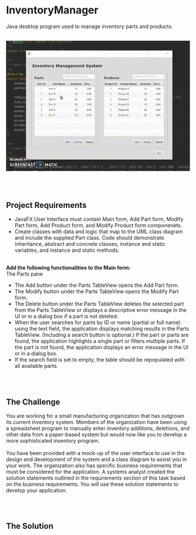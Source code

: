 # InventoryManager
Java desktop program used to manage inventory parts and products.
<br><br>

<p align="center">
  <kbd>
<img src="VideoCapture.gif"></img>
  </kbd>
</p>
<br><br>

<h2>Project Requirements</h2>
  <ul>
    <li>JavaFX User Interface must contain Main form, Add Part form, Modify Part form, Add Product form, and Modify Product form componenets.</li>
    <li>Create classes with data and logic that map to the UML class diagram and include the supplied Part class. Code should demonstrate inheritance, abstract and concrete classes, instance and static variables, and instance and static methods.</li>
  </ul>
  <br>
<b>Add the following functionalities to the Main form:</b><br>
The Parts pane<br>
  <ul>
    <li>The Add button under the Parts TableView opens the Add Part form.</li>
    <li>The Modify button under the Parts TableView opens the Modify Part form.</li>
    <li>The Delete button under the Parts TableView deletes the selected part from the Parts TableView or displays a descriptive error message in the UI or in a dialog box if a part is not deleted.</li>
    <li>When the user searches for parts by ID or name (partial or full name) using the text field, the application displays matching results in the Parts TableView. (Including a search button is optional.) If the part or parts are found, the application highlights a single part or filters multiple parts. If the part is not found, the application displays an error message in the UI or in a dialog box.</li>
    <li>If the search field is set to empty, the table should be repopulated with all available parts.</li>    
  </ul>
<br><br>

<h2>The Challenge</h2>
  <p>You are working for a small manufacturing organization that has outgrown its current inventory system. Members of the organization have been using a spreadsheet program to manually enter inventory additions, deletions, and other data from a paper-based system but would now like you to develop a more sophisticated inventory program.
<br><br>
You have been provided with a mock-up of the user interface to use in the design and development of the system and a class diagram to assist you in your work. The organization also has specific business requirements that must be considered for the application. A systems analyst created the solution statements outlined in the requirements section of this task based on the business requirements. You will use these solution statements to develop your application.
  </p>
<br><br>

<h2>The Solution</h2>
<ul>
  </li></li>
</ul>

